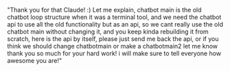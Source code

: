 "Thank you for that Claude! :) Let me explain, chatbot main is the old chatbot loop structure when it was a terminal tool, and we need the chatbot api to use all the old functionality but as an api, so we cant really use the old chatbot main without changing it, and you keep kinda rebuilding it from scratch, here is the api by itself, please just send me back the api, or if you think we should change chatbotmain or make a chatbotmain2 let me know thank you so much for your hard work! i will make sure to tell everyone how awesome you are!"
